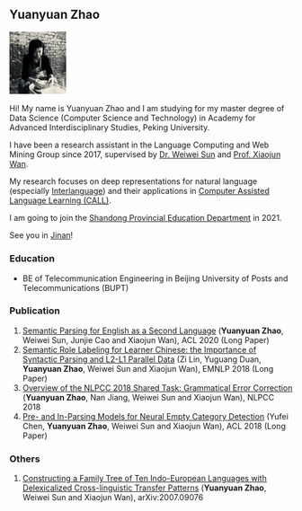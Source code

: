 ## Yuanyuan Zhao

<img src="me.jpg" width="20%">

Hi! My name is Yuanyuan Zhao and I am studying for my master degree of Data Science (Computer Science and Technology) in Academy for Advanced Interdisciplinary Studies, Peking University.

I have been a research assistant in the Language Computing and Web Mining Group since 2017, supervised by [Dr. Weiwei Sun](https://www.cl.cam.ac.uk/~ws390/) and [Prof. Xiaojun Wan](https://wanxiaojun.github.io/).

My research focuses on deep representations for natural language (especially [Interlanguage](https://en.wikipedia.org/wiki/Interlanguage)) and their applications in [Computer Assisted Language Learning (CALL)](https://en.wikipedia.org/wiki/Computer-assisted_language_learning).

I am going to join the [Shandong Provincial Education Department](http://edu.shandong.gov.cn/) in 2021.

See you in [Jinan](http://www.jinan.gov.cn/col/col28/index.html)!

### Education

- BE of Telecommunication Engineering in Beijing University of Posts and Telecommunications (BUPT)

### Publication

1. [Semantic Parsing for English as a Second Language](https://www.aclweb.org/anthology/2020.acl-main.606.pdf)
(**Yuanyuan Zhao**, Weiwei Sun, Junjie Cao and Xiaojun Wan), ACL 2020 (Long Paper)
2. [Semantic Role Labeling for Learner Chinese: the Importance of Syntactic Parsing and L2-L1 Parallel Data](https://aclweb.org/anthology/D18-1414) (Zi Lin, Yuguang Duan, **Yuanyuan Zhao**, Weiwei Sun and Xiaojun Wan), EMNLP 2018 (Long Paper)
3. [Overview of the NLPCC 2018 Shared Task: Grammatical Error Correction](http://tcci.ccf.org.cn/conference/2018/papers/EV11.pdf) (**Yuanyuan Zhao**, Nan Jiang, Weiwei Sun and Xiaojun Wan), NLPCC 2018
4. [Pre- and In-Parsing Models for Neural Empty Category Detection](https://aclweb.org/anthology/P18-1250) (Yufei Chen, **Yuanyuan Zhao**, Weiwei Sun and Xiaojun Wan), ACL 2018 (Long Paper)

### Others
1. [Constructing a Family Tree of Ten Indo-European Languages with Delexicalized Cross-linguistic Transfer Patterns](https://arxiv.org/abs/2007.09076) (**Yuanyuan Zhao**, Weiwei Sun and Xiaojun Wan), arXiv:2007.09076
